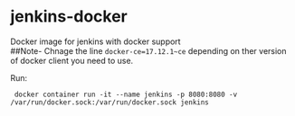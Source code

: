 # jenkins-docker
Docker image for jenkins with docker support    
##Note-  Chnage the line `docker-ce=17.12.1~ce` depending on ther version of docker client you need to use.

Run:
```
 docker container run -it --name jenkins -p 8080:8080 -v /var/run/docker.sock:/var/run/docker.sock jenkins
 ```
